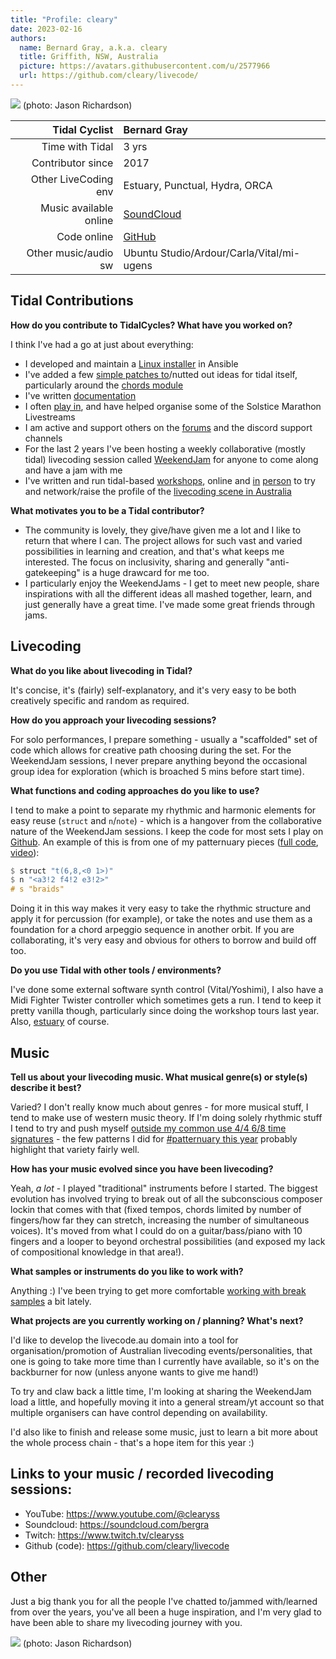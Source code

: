 ```yaml
---
title: "Profile: cleary"
date: 2023-02-16
authors:
  name: Bernard Gray, a.k.a. cleary
  title: Griffith, NSW, Australia
  picture: https://avatars.githubusercontent.com/u/2577966
  url: https://github.com/cleary/livecode/
---
```


![](https://photos.smugmug.com/photos/i-7r8LGsw/0/O/i-7r8LGsw.jpg)
(photo: Jason Richardson)

| Tidal Cyclist  | Bernard Gray |
| --------:    | :---------- |
| Time with Tidal | 3  yrs |
| Contributor since | 2017 |
| Other LiveCoding env | Estuary, Punctual, Hydra, ORCA |
| Music available online | [SoundCloud](https://soundcloud.com/bergra) |
| Code online | [GitHub](https://github.com/cleary/livecode/) |
| Other music/audio sw | Ubuntu Studio/Ardour/Carla/Vital/mi-ugens|

## Tidal Contributions
**How do you contribute to TidalCycles? What have you worked on?**

I think I've had a go at just about everything:

- I developed and maintain a [Linux installer](https://github.com/cleary/ansible-tidalcycles) in Ansible
- I've added a few [simple patches to](https://github.com/tidalcycles/Tidal/commits?author=cleary)/nutted out ideas for tidal itself, particularly around the [chords module](https://club.tidalcycles.org/t/rfc-working-on-making-chord-naming-chordlist-more-consistent/2717)
- I've written [documentation](https://github.com/tidalcycles/tidal-doc/commits?author=cleary)
- I often [play in](https://youtube.com/playlist?list=PLt8O3WdGnQjdg8PPpRgsw4w9bSmX5JY7b), and have helped organise some of the Solstice Marathon Livestreams
- I am active and support others on the [forums](https://club.tidalcycles.org/u/cleary/summary) and the discord support channels
- For the last 2 years I've been hosting a weekly collaborative (mostly tidal) livecoding session called [WeekendJam](https://youtube.com/playlist?list=PLt8O3WdGnQjfCNVBK2O0W0_nwiSgWIoFR) for anyone to come along and have a jam with me
- I've written and run tidal-based [workshops](https://decoded.livecode.au), online and [in](https://allevents.in/griffith/decoded-%E2%80%94%E2%80%94-an-artistic-livecoding-workshop/200022125384118) [person](https://infrequency.au/) to try and network/raise the profile of the [livecoding scene in Australia](http://www.ozchi.org/2022/creativity.html)

**What motivates you to be a Tidal contributor?**

- The community is lovely, they give/have given me a lot and I like to return that where I can. The project allows for such vast and varied possibilities in learning and creation, and that's what keeps me interested. The focus on inclusivity, sharing and generally "anti-gatekeeping" is a huge drawcard for me too.
- I particularly enjoy the WeekendJams - I get to meet new people, share inspirations with all the different ideas all mashed together, learn, and just generally have a great time. I've made some great friends through jams.

## Livecoding

**What do you like about livecoding in Tidal?**

It's concise, it's (fairly) self-explanatory, and it's very easy to be both creatively specific and random as required.

**How do you approach your livecoding sessions?**

For solo performances, I prepare something - usually a "scaffolded" set of code which allows for creative path choosing during the set.
For the WeekendJam sessions, I never prepare anything beyond the occasional group idea for exploration (which is broached 5 mins before start time).

**What functions and coding approaches do you like to use?**

I tend to make a point to separate my rhythmic and harmonic elements for easy reuse (`struct` and `n`/`note`) - which is a hangover from the collaborative nature of the WeekendJam sessions. I keep the code for most sets I play on [Github](https://github.com/cleary/livecode/tree/main/sets). An example of this is from one of my patternuary pieces ([full code](https://github.com/cleary/livecode/blob/main/sets/patternuary_2023/patternuary_20230101.tidal), [video](https://www.youtube.com/watch?v=lRTkcB02l0g)):

```haskell
$ struct "t(6,8,<0 1>)"
$ n "<a3!2 f4!2 e3!2>"
# s "braids"
```

Doing it in this way makes it very easy to take the rhythmic structure and apply it for percussion (for example), or take the notes and use them as a foundation for a chord arpeggio sequence in another orbit. If you are collaborating, it's very easy and obvious for others to borrow and build off too.

**Do you use Tidal with other tools / environments?**

I've done some external software synth control (Vital/Yoshimi), I also have a Midi Fighter Twister controller which sometimes gets a run. I tend to keep it pretty vanilla though, particularly since doing the workshop tours last year. Also, [estuary](https://estuary.mcmaster.ca) of course.

## Music

**Tell us about your livecoding music. What musical genre(s) or style(s) describe it best?**

Varied? I don't really know much about genres - for more musical stuff, I tend to make use of western music theory. If I'm doing solely rhythmic stuff I tend to try and push myself [outside my common use 4/4 6/8 time signatures](https://youtu.be/to1_4id_oyc) - the few patterns I did for [#patternuary this year](https://youtube.com/playlist?list=PLt8O3WdGnQjdh9SJqIQeku8u9g1acI5Y5) probably highlight that variety fairly well.

**How has your music evolved since you have been livecoding?**

Yeah, _a lot_ - I played "traditional" instruments before I started. The biggest evolution has involved trying to break out of all the subconscious composer lockin that comes with that (fixed tempos, chords limited by number of fingers/how far they can stretch, increasing the number of simultaneous voices). It's moved from what I could do on a guitar/bass/piano with 10 fingers and a looper to beyond orchestral possibilities (and exposed my lack of compositional knowledge in that area!).

**What samples or instruments do you like to work with?**

Anything :) I've been trying to get more comfortable [working with break samples](https://youtu.be/JsZPN3yqu2s) a bit lately.

**What projects are you currently working on / planning? What's next?**

I'd like to develop the livecode.au domain into a tool for organisation/promotion of Australian livecoding events/personalities, that one is going to take more time than I currently have available, so it's on the backburner for now (unless anyone wants to give me hand!)

To try and claw back a little time, I'm looking at sharing the WeekendJam load a little, and hopefully moving it into a general stream/yt account so that multiple organisers can have control depending on availability.

I'd also like to finish and release some music, just to learn a bit more about the whole process chain - that's a hope item for this year :)

## Links to your music / recorded livecoding sessions:

- YouTube: https://www.youtube.com/@clearyss
- Soundcloud: https://soundcloud.com/bergra
- Twitch: https://www.twitch.tv/clearyss
- Github (code): https://github.com/cleary/livecode

## Other

Just a big thank you for all the people I've chatted to/jammed with/learned from over the years, you've all been a huge inspiration, and I'm very glad to have been able to share my livecoding journey with you.  

![](https://photos.smugmug.com/photos/i-Tkwbk75/0/O/i-Tkwbk75.jpg)
(photo: Jason Richardson)     
